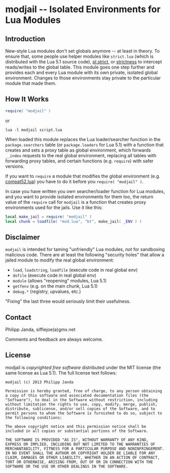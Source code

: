 #          modjail -- Isolated Environments for Lua Modules          #

##                           Introduction                           ##

New-style Lua modules don't set globals anymore -- at least in theory.
To ensure that, some people use helper modules like `strict.lua`
(which is distributed with the Lua 5.1 source code), [pl.strict][1],
or [strictness][2] to intercept reads/writes to the global table. This
module goes one step further and provides each and every Lua module
with its own private, isolated global environment. Changes to those
environments stay private to the particular module that made them.


##                           How It Works                           ##

```lua
require( "modjail" )
```
or
```Shell
lua -l modjail script.lua
```

When loaded this module replaces the Lua loader/searcher function in
the `package.searchers` table (or `package.loaders` for Lua 5.1) with
a function that creates and sets a proxy table as global environment,
which forwards `__index` requests to the real global environment,
replacing all tables with forwarding proxy tables, and certain
functions (e.g. `require`) with safer versions.

If you want to `require` a module that modifies the global environment
(e.g. [compat52.lua][3]) you have to do it before you
`require( "modjail" )`.

In case you have written you own searcher/loader function for Lua
modules, and you want to provide isolated environments for them too,
the return value of the `require` call for `modjail` is a function
that creates proxy environments used for the jails. Use it like this:

```lua
local make_jail = require( "modjail" )
local chunk = loadfile( "mod.lua", "bt", make_jail( _ENV ) )
```

##                            Disclaimer                            ##

`modjail` is intended for taming "unfriendly" Lua modules, *not* for
sandboxing malicious code. There are at least the following "security
holes" that allow a jailed module to modify the real global
environment:

*   `load`, `loadstring`, `loadfile` (execute code in real global env)
*   `dofile` (execute code in real global env)
*   `module` (allows "reopening" modules, Lua 5.1)
*   `getfenv` (e.g. on the main chunk, Lua 5.1)
*   `debug.*` (registry, upvalues, etc.)

"Fixing" the last three would seriously limit their usefulness.

  [1]: https://github.com/stevedonovan/Penlight/blob/master/lua/pl/strict.lua
  [2]: https://github.com/Yonaba/strictness/
  [3]: https://github.com/hishamhm/lua-compat-5.2/


##                              Contact                             ##

Philipp Janda, siffiejoe(a)gmx.net

Comments and feedback are always welcome.


##                              License                             ##

modjail is *copyrighted free software* distributed under the MIT
license (the same license as Lua 5.1). The full license text follows:

    modjail (c) 2013 Philipp Janda

    Permission is hereby granted, free of charge, to any person obtaining
    a copy of this software and associated documentation files (the
    "Software"), to deal in the Software without restriction, including
    without limitation the rights to use, copy, modify, merge, publish,
    distribute, sublicense, and/or sell copies of the Software, and to
    permit persons to whom the Software is furnished to do so, subject to
    the following conditions:

    The above copyright notice and this permission notice shall be
    included in all copies or substantial portions of the Software.

    THE SOFTWARE IS PROVIDED "AS IS", WITHOUT WARRANTY OF ANY KIND,
    EXPRESS OR IMPLIED, INCLUDING BUT NOT LIMITED TO THE WARRANTIES OF
    MERCHANTABILITY, FITNESS FOR A PARTICULAR PURPOSE AND NONINFRINGEMENT.
    IN NO EVENT SHALL THE AUTHOR OR COPYRIGHT HOLDER BE LIABLE FOR ANY
    CLAIM, DAMAGES OR OTHER LIABILITY, WHETHER IN AN ACTION OF CONTRACT,
    TORT OR OTHERWISE, ARISING FROM, OUT OF OR IN CONNECTION WITH THE
    SOFTWARE OR THE USE OR OTHER DEALINGS IN THE SOFTWARE.

